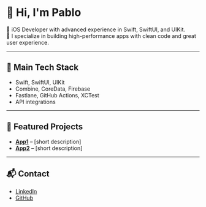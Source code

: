 # 👋 Hi, I'm Pablo

🎯 iOS Developer with advanced experience in Swift, SwiftUI, and UIKit.  
🚀 I specialize in building high-performance apps with clean code and great user experience.

---

## 🧰 Main Tech Stack

- Swift, SwiftUI, UIKit  
- Combine, CoreData, Firebase  
- Fastlane, GitHub Actions, XCTest  
- API integrations

---

## 📱 Featured Projects

- **[App1](https://link)** – [short description]  
- **[App2](https://link)** – [short description]

---

## 📬 Contact

- [LinkedIn](https://linkedin.com/in/pablo-cea)  
- [GitHub](https://github.com/pabloca0)
